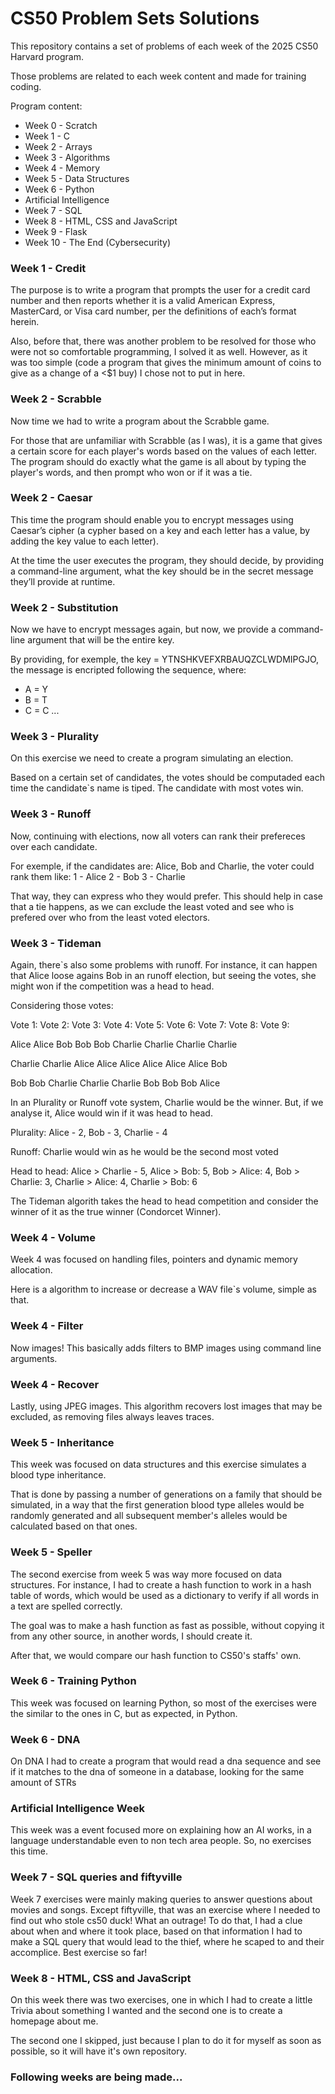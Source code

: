 # CS50 Problem Sets Solutions
This repository contains a set of problems of each week of the 2025 CS50 Harvard program.

Those problems are related to each week content and made for training coding.

Program content:
  - Week 0 - Scratch
  - Week 1 - C
  - Week 2 - Arrays
  - Week 3 - Algorithms
  - Week 4 - Memory
  - Week 5 - Data Structures
  - Week 6 - Python
  - Artificial Intelligence
  - Week 7 - SQL
  - Week 8 - HTML, CSS and JavaScript
  - Week 9 - Flask
  - Week 10 - The End (Cybersecurity)

### Week 1 - Credit
The purpose is to write a program that prompts the user for a credit card number and then reports whether it is a valid American Express, MasterCard, or Visa card number, per the definitions of each’s format herein.

Also, before that, there was another problem to be resolved for those who were not so comfortable programming, I solved it as well. However, as it was too simple (code a program that gives the minimum amount of coins to give as a change of a <$1 buy) I chose not to put in here.

### Week 2 - Scrabble
Now time we had to write a program about the Scrabble game.

For those that are unfamiliar with Scrabble (as I was), it is a game that gives a certain score for each player's words based on the values of each letter.
The program should do exactly what the game is all about by typing the player's words, and then prompt who won or if it was a tie.

### Week 2 - Caesar
This time the program should enable you to encrypt messages using Caesar’s cipher (a cypher based on a key and each letter has a value, by adding the key value to each letter). 

At the time the user executes the program, they should decide, by providing a command-line argument, what the key should be in the secret message they’ll provide at runtime.

### Week 2 - Substitution
Now we have to encrypt messages again, but now, we provide a command-line argument that will be the entire key.

By providing, for exemple, the key = YTNSHKVEFXRBAUQZCLWDMIPGJO, the message is encripted following the sequence, where:
- A = Y
- B = T
- C = C
...

### Week 3 - Plurality
On this exercise we need to create a program simulating an election.

Based on a certain set of candidates, the votes should be computaded each time the candidate`s name is tiped.
The candidate with most votes win.

### Week 3 - Runoff
Now, continuing with elections, now all voters can rank their prefereces over each candidate.

For exemple, if the candidates are: Alice, Bob and Charlie, the voter could rank them like:
1 - Alice
2 - Bob
3 - Charlie

That way, they can express who they would prefer. This should help in case that a tie happens, as we can exclude the least voted and see who is prefered over who from the least voted electors.

### Week 3 - Tideman
Again, there`s also some problems with runoff. For instance, it can happen that Alice loose agains Bob in an runoff election, but seeing the votes, she might won if the competition was a head to head.

Considering those votes:

Vote 1:    Vote 2:    Vote 3:    Vote 4:    Vote 5:    Vote 6:    Vote 7:    Vote 8:    Vote 9:

Alice      Alice      Bob        Bob        Bob        Charlie    Charlie    Charlie    Charlie

Charlie    Charlie    Alice      Alice      Alice      Alice      Alice      Alice      Bob

Bob        Bob        Charlie    Charlie    Charlie    Bob        Bob        Bob        Alice


In an Plurality or Runoff vote system, Charlie would be the winner. But, if we analyse it, Alice would win if it was head to head.

Plurality: Alice - 2, Bob - 3, Charlie - 4

Runoff: Charlie would win as he would be the second most voted

Head to head: Alice > Charlie - 5, Alice > Bob: 5, Bob > Alice: 4, Bob > Charlie: 3, Charlie > Alice: 4, Charlie > Bob: 6

The Tideman algorith takes the head to head competition and consider the winner of it as the true winner (Condorcet Winner).

### Week 4 - Volume
Week 4 was focused on handling files, pointers and dynamic memory allocation.

Here is a algorithm to increase or decrease a WAV file`s volume, simple as that.

### Week 4 - Filter
Now images! This basically adds filters to BMP images using command line arguments.

### Week 4 - Recover
Lastly, using JPEG images. This algorithm recovers lost images that may be excluded, as removing files always leaves traces.

### Week 5 - Inheritance
This week was focused on data structures and this exercise simulates a blood type inheritance. 

That is done by passing a number of generations on a family that should be simulated, in a way that the first generation blood type alleles would be randomly generated and all subsequent member's alleles would be calculated based on that ones.

### Week 5 - Speller
The second exercise from week 5 was way more focused on data structures. For instance, I had to create a hash function to work in a hash table of words, which would be used as a dictionary to verify if all words in a text are spelled correctly.

The goal was to make a hash function as fast as possible, without copying it from any other source, in another words, I should create it.

After that, we would compare our hash function to CS50's staffs' own.

### Week 6 - Training Python
This week was focused on learning Python, so most of the exercises were the similar to the ones in C, but as expected, in Python.

### Week 6 - DNA
On DNA I had to create a program that would read a dna sequence and see if it matches to the dna of someone in a database, looking for the same amount of STRs

### Artificial Intelligence Week
This week was a event focused more on explaining how an AI works, in a language understandable even to non tech area people. So, no exercises this time.

### Week 7 - SQL queries and fiftyville
Week 7 exercises were mainly making queries to answer questions about movies and songs.
Except fiftyville, that was an exercise where I needed to find out who stole cs50 duck! What an outrage! To do that, I had a clue about when and where it took place, based on that information I had to make a SQL query that would lead to the thief, where he scaped to and their accomplice. Best exercise so far!

### Week 8 - HTML, CSS and JavaScript
On this week there was two exercises, one in which I had to create a little Trivia about something I wanted and the second one is to create a homepage about me.

The second one I skipped, just because I plan to do it for myself as soon as possible, so it will have it's own repository.

### Following weeks are being made...
